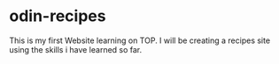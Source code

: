 # odin-recipes

This is my first Website learning on TOP.
I will be creating a recipes site
using the skills i have learned so far.
